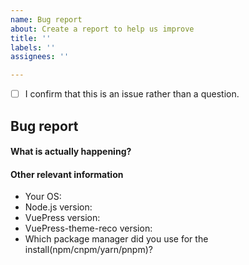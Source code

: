 ```yaml
---
name: Bug report
about: Create a report to help us improve
title: ''
labels: ''
assignees: ''

---
```


<!-- 请用英文提问，并标记环境和版本号，1.x 相关问题移步 [vuepress-theme-reco](https://github.com/vuepress-reco/vuepress-theme-reco-1.x)！ -->
<!-- 请用英文提问，并标记环境和版本号，1.x 相关问题移步 [vuepress-theme-reco](https://github.com/vuepress-reco/vuepress-theme-reco-1.x)！ -->
<!-- 请用英文提问，并标记环境和版本号，1.x 相关问题移步 [vuepress-theme-reco](https://github.com/vuepress-reco/vuepress-theme-reco-1.x)！ -->

<!-- Please confirm you will submit an issue. -->
<!-- Issues which contain questions or support requests will be closed. -->
<!-- (Update "[ ]" to "[x]" to check a box) -->

- [ ] I confirm that this is an issue rather than a question.

<!-- Please ask questions on WeChat group. -->

## Bug report


#### What is actually happening?


#### Other relevant information

- Your OS: 
- Node.js version: 
- VuePress version: 
- VuePress-theme-reco version: 
- Which package manager did you use for the install(npm/cnpm/yarn/pnpm)?
